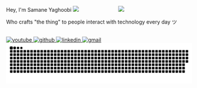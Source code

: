 Hey, I'm Samane Yaghoobi <img src="https://user-images.githubusercontent.com/22401814/180605987-b4b14081-4005-4ea1-bcfd-cbe7c3bf36ef.gif" width="25px">
<img align='right' src='https://user-images.githubusercontent.com/5713670/87202985-820dcb80-c2b6-11ea-9f56-7ec461c497c3.gif' width="200px"> 

Who crafts "the thing" to people interact with technology every day ツ

<br/>

<a href="https://link.samaane.ir/youtube" target="_blank">
    <img src="https://img.shields.io/badge/Post videos on-Youtube-%231877F2.svg?style=flat&logo=youtube&logoColor=white&color=071A2C" alt="youtube">
  </a>

<a href="https://link.samaane.ir/github" target="_blank">
    <img src="https://img.shields.io/badge/Code on-Github-%231877F2.svg?style=flat&logo=github&logoColor=white&color=071A2C" alt="github">
  </a>
<a href="https://link.samaane.ir/linkedin" target="_blank">
    <img src="https://img.shields.io/badge/and Connect on-Linkedin-%231877F2.svg?style=flat&logo=linkedin&logoColor=white&color=071A2C" alt="linkedin">
  </a>
  
<a href="mailto:hi@samaane.ir" target="_blank">
    <img src="https://img.shields.io/badge/Let's say-hi@samaane.ir-%231877F2.svg?style=flat&logo=gmail&logoColor=white&color=071A2C" alt="gmail">
  </a>

<img alt="github contribution snake animation" src="https://github.com/SamaneYaghoobi/SamaneYaghoobi/blob/output/github-contribution-grid-snake.svg">

